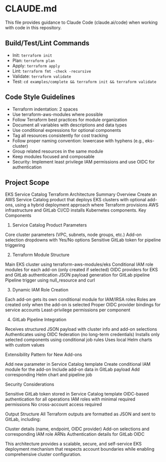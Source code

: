 # CLAUDE.md

This file provides guidance to Claude Code (claude.ai/code) when working with code in this repository.

## Build/Test/Lint Commands
- Init: `terraform init`
- Plan: `terraform plan`
- Apply: `terraform apply`
- Lint: `terraform fmt -check -recursive`
- Validate: `terraform validate`
- Test: `cd examples/complete && terraform init && terraform validate`

## Code Style Guidelines
- Terraform indentation: 2 spaces
- Use terraform-aws-modules where possible
- Follow Terraform best practices for module organization
- Document all variables with descriptions and data types
- Use conditional expressions for optional components
- Tag all resources consistently for cost tracking
- Follow proper naming convention: lowercase with hyphens (e.g., eks-cluster)
- Group related resources in the same module
- Keep modules focused and composable
- Security: Implement least privilege IAM permissions and use OIDC for authentication

## Project Scope

EKS Service Catalog Terraform Architecture Summary
Overview
Create an AWS Service Catalog product that deploys EKS clusters with optional add-ons, using a hybrid deployment approach where Terraform provisions AWS infrastructure and GitLab CI/CD installs Kubernetes components.
Key Components
1. Service Catalog Product Parameters

Core cluster parameters (VPC, subnets, node groups, etc.)
Add-on selection dropdowns with Yes/No options
Sensitive GitLab token for pipeline triggering

2. Terraform Module Structure

Main EKS cluster using terraform-aws-modules/eks
Conditional IAM role modules for each add-on (only created if selected)
OIDC providers for EKS and GitLab authentication
JSON payload generation for GitLab pipeline
Pipeline trigger using null_resource and curl

3. Dynamic IAM Role Creation

Each add-on gets its own conditional module for IAM/IRSA roles
Roles are created only when the add-on is selected
Proper OIDC provider bindings for service accounts
Least-privilege permissions per component

4. GitLab Pipeline Integration

Receives structured JSON payload with cluster info and add-on selections
Authenticates using OIDC federation (no long-term credentials)
Installs only selected components using conditional job rules
Uses local Helm charts with custom values

Extensibility Pattern for New Add-ons

Add new parameter in Service Catalog template
Create conditional IAM module for the add-on
Include add-on data in GitLab payload
Add corresponding Helm chart and pipeline job

Security Considerations

Sensitive GitLab token stored in Service Catalog template
OIDC-based authentication for all operations
IAM roles with minimal required permissions
No cross-account access required

Output Structure
All Terraform outputs are formatted as JSON and sent to GitLab, including:

Cluster details (name, endpoint, OIDC provider)
Add-on selections and corresponding IAM role ARNs
Authentication details for GitLab OIDC

This architecture provides a scalable, secure, and self-service EKS deployment mechanism that respects account boundaries while enabling comprehensive cluster configuration.